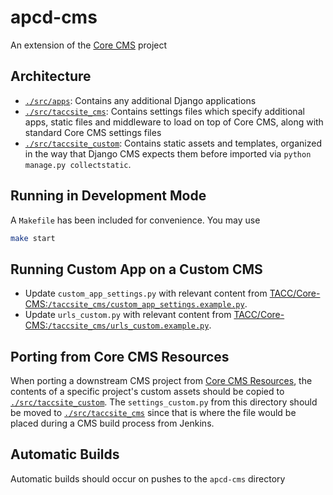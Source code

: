 # apcd-cms

An extension of the [Core CMS](https://github.com/TACC/Core-CMS) project

## Architecture

- [`./src/apps`](./src/apps/): Contains any additional Django applications
- [`./src/taccsite_cms`](./src/taccsite_cms/): Contains settings files which specify additional apps, static files and middleware to load on top of Core CMS, along with standard Core CMS settings files
- [`./src/taccsite_custom`](./src/taccsite_custom/): Contains static assets and templates, organized in the way that Django CMS expects them before imported via `python manage.py collectstatic`.

## Running in Development Mode

A `Makefile` has been included for convenience. You may use

```bash
make start
```

## Running Custom App on a Custom CMS

- Update `custom_app_settings.py` with relevant content from [TACC/Core-CMS:`/taccsite_cms/custom_app_settings.example.py`](https://github.com/TACC/Core-CMS/blob/1d88c35/taccsite_cms/custom_app_settings.example.py).
- Update `urls_custom.py` with relevant content from [TACC/Core-CMS:`/taccsite_cms/urls_custom.example.py`](https://github.com/TACC/Core-CMS/blob/1d88c35/taccsite_cms/urls_custom.example.py).

## Porting from Core CMS Resources

When porting a downstream CMS project from [Core CMS Resources](https://github.com/tacc/core-cms-resources), the contents of a specific project's custom assets should be copied to [`./src/taccsite_custom`](./src/taccsite_custom/). The `settings_custom.py` from this directory should be moved to [`./src/taccsite_cms`](./src/taccsite_cms/) since that is where the file would be placed during a CMS build process from Jenkins.


## Automatic Builds

Automatic builds should occur on pushes to the `apcd-cms` directory
